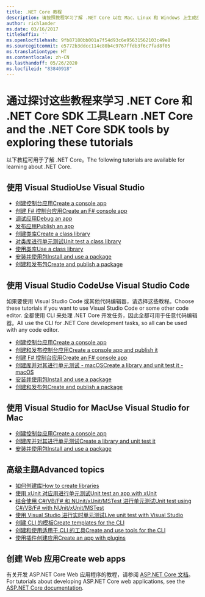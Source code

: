 ```yaml
---
title: .NET Core 教程
description: 请按照教程学习了解 .NET Core 以在 Mac、Linux 和 Windows 上生成应用和库。
author: richlander
ms.date: 03/16/2017
titleSuffix: ''
ms.openlocfilehash: 9fb87180bb001a7f54d93c6e95631562103c49e8
ms.sourcegitcommit: e5772b3ddcc114c80b4c9767ffdb3f6c7fad8f05
ms.translationtype: HT
ms.contentlocale: zh-CN
ms.lasthandoff: 05/26/2020
ms.locfileid: "83840918"
---
```

# <a name="learn-net-core-and-the-net-core-sdk-tools-by-exploring-these-tutorials"></a><span data-ttu-id="3aac0-103">通过探讨这些教程来学习 .NET Core 和 .NET Core SDK 工具</span><span class="sxs-lookup"><span data-stu-id="3aac0-103">Learn .NET Core and the .NET Core SDK tools by exploring these tutorials</span></span>

<span data-ttu-id="3aac0-104">以下教程可用于了解 .NET Core。</span><span class="sxs-lookup"><span data-stu-id="3aac0-104">The following tutorials are available for learning about .NET Core.</span></span>

## <a name="use-visual-studio"></a><span data-ttu-id="3aac0-105">使用 Visual Studio</span><span class="sxs-lookup"><span data-stu-id="3aac0-105">Use Visual Studio</span></span>

- [<span data-ttu-id="3aac0-106">创建控制台应用</span><span class="sxs-lookup"><span data-stu-id="3aac0-106">Create a console app</span></span>](with-visual-studio.md)
- [<span data-ttu-id="3aac0-107">创建 F# 控制台应用</span><span class="sxs-lookup"><span data-stu-id="3aac0-107">Create an F# console app</span></span>](../../fsharp/get-started/get-started-visual-studio.md)
- [<span data-ttu-id="3aac0-108">调试应用</span><span class="sxs-lookup"><span data-stu-id="3aac0-108">Debug an app</span></span>](debugging-with-visual-studio.md)
- [<span data-ttu-id="3aac0-109">发布应用</span><span class="sxs-lookup"><span data-stu-id="3aac0-109">Publish an app</span></span>](publishing-with-visual-studio.md)
- [<span data-ttu-id="3aac0-110">创建类库</span><span class="sxs-lookup"><span data-stu-id="3aac0-110">Create a class library</span></span>](library-with-visual-studio.md)
- [<span data-ttu-id="3aac0-111">对类库进行单元测试</span><span class="sxs-lookup"><span data-stu-id="3aac0-111">Unit test a class library</span></span>](testing-library-with-visual-studio.md)
- [<span data-ttu-id="3aac0-112">使用类库</span><span class="sxs-lookup"><span data-stu-id="3aac0-112">Use a class library</span></span>](consuming-library-with-visual-studio.md)
- [<span data-ttu-id="3aac0-113">安装并使用包</span><span class="sxs-lookup"><span data-stu-id="3aac0-113">Install and use a package</span></span>](/nuget/quickstart/install-and-use-a-package-in-visual-studio)
- [<span data-ttu-id="3aac0-114">创建和发布包</span><span class="sxs-lookup"><span data-stu-id="3aac0-114">Create and publish a package</span></span>](/nuget/quickstart/create-and-publish-a-package-using-visual-studio)

## <a name="use-visual-studio-code"></a><span data-ttu-id="3aac0-115">使用 Visual Studio Code</span><span class="sxs-lookup"><span data-stu-id="3aac0-115">Use Visual Studio Code</span></span>

<span data-ttu-id="3aac0-116">如果要使用 Visual Studio Code 或其他代码编辑器，请选择这些教程。</span><span class="sxs-lookup"><span data-stu-id="3aac0-116">Choose these tutorials if you want to use Visual Studio Code or some other code editor.</span></span> <span data-ttu-id="3aac0-117">全都使用 CLI 来处理 .NET Core 开发任务，因此全都可用于任意代码编辑器。</span><span class="sxs-lookup"><span data-stu-id="3aac0-117">All use the CLI for .NET Core development tasks, so all can be used with any code editor.</span></span>

- [<span data-ttu-id="3aac0-118">创建控制台应用</span><span class="sxs-lookup"><span data-stu-id="3aac0-118">Create a console app</span></span>](with-visual-studio-code.md)
- [<span data-ttu-id="3aac0-119">创建和发布控制台应用</span><span class="sxs-lookup"><span data-stu-id="3aac0-119">Create a console app and publish it</span></span>](cli-create-console-app.md)
- [<span data-ttu-id="3aac0-120">创建 F# 控制台应用</span><span class="sxs-lookup"><span data-stu-id="3aac0-120">Create an F# console app</span></span>](../../fsharp/get-started/get-started-vscode.md)
- [<span data-ttu-id="3aac0-121">创建库并对其进行单元测试 - macOS</span><span class="sxs-lookup"><span data-stu-id="3aac0-121">Create a library and unit test it - macOS</span></span>](using-on-macos.md)
- [<span data-ttu-id="3aac0-122">安装并使用包</span><span class="sxs-lookup"><span data-stu-id="3aac0-122">Install and use a package</span></span>](/nuget/quickstart/install-and-use-a-package-using-the-dotnet-cli)
- [<span data-ttu-id="3aac0-123">创建和发布包</span><span class="sxs-lookup"><span data-stu-id="3aac0-123">Create and publish a package</span></span>](/nuget/quickstart/create-and-publish-a-package-using-the-dotnet-cli)

## <a name="use-visual-studio-for-mac"></a><span data-ttu-id="3aac0-124">使用 Visual Studio for Mac</span><span class="sxs-lookup"><span data-stu-id="3aac0-124">Use Visual Studio for Mac</span></span>

- [<span data-ttu-id="3aac0-125">创建控制台应用</span><span class="sxs-lookup"><span data-stu-id="3aac0-125">Create a console app</span></span>](using-on-mac-vs.md)
- [<span data-ttu-id="3aac0-126">创建库并对其进行单元测试</span><span class="sxs-lookup"><span data-stu-id="3aac0-126">Create a library and unit test it</span></span>](using-on-mac-vs-full-solution.md)
- [<span data-ttu-id="3aac0-127">安装并使用包</span><span class="sxs-lookup"><span data-stu-id="3aac0-127">Install and use a package</span></span>](/nuget/quickstart/install-and-use-a-package-in-visual-studio-mac)

## <a name="advanced-topics"></a><span data-ttu-id="3aac0-128">高级主题</span><span class="sxs-lookup"><span data-stu-id="3aac0-128">Advanced topics</span></span>

- [<span data-ttu-id="3aac0-129">如何创建库</span><span class="sxs-lookup"><span data-stu-id="3aac0-129">How to create libraries</span></span>](libraries.md)
- [<span data-ttu-id="3aac0-130">使用 xUnit 对应用进行单元测试</span><span class="sxs-lookup"><span data-stu-id="3aac0-130">Unit test an app with xUnit</span></span>](testing-with-cli.md)
- [<span data-ttu-id="3aac0-131">结合使用 C#/VB/F# 和 NUnit/xUnit/MSTest 进行单元测试</span><span class="sxs-lookup"><span data-stu-id="3aac0-131">Unit test using C#/VB/F# with NUnit/xUnit/MSTest</span></span>](../testing/index.md)
- [<span data-ttu-id="3aac0-132">使用 Visual Studio 进行实时单元测试</span><span class="sxs-lookup"><span data-stu-id="3aac0-132">Live unit test with Visual Studio</span></span>](/visualstudio/test/live-unit-testing-start)
- [<span data-ttu-id="3aac0-133">创建 CLI 的模板</span><span class="sxs-lookup"><span data-stu-id="3aac0-133">Create templates for the CLI</span></span>](cli-templates-create-item-template.md)
- [<span data-ttu-id="3aac0-134">创建和使用适用于 CLI 的工具</span><span class="sxs-lookup"><span data-stu-id="3aac0-134">Create and use tools for the CLI</span></span>](../tools/global-tools-how-to-create.md)
- [<span data-ttu-id="3aac0-135">使用插件创建应用</span><span class="sxs-lookup"><span data-stu-id="3aac0-135">Create an app with plugins</span></span>](creating-app-with-plugin-support.md)

## <a name="create-web-apps"></a><span data-ttu-id="3aac0-136">创建 Web 应用</span><span class="sxs-lookup"><span data-stu-id="3aac0-136">Create web apps</span></span>

<span data-ttu-id="3aac0-137">有关开发 ASP.NET Core Web 应用程序的教程，请参阅 [ASP.NET Core 文档](/aspnet/core/)。</span><span class="sxs-lookup"><span data-stu-id="3aac0-137">For tutorials about developing ASP.NET Core web applications, see the [ASP.NET Core documentation](/aspnet/core/).</span></span>
